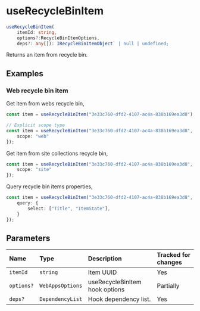 # useRecycleBinItem

```typescript
useRecycleBinItem(
    itemId: string,
    options?:RecycleBinItemOptions,
    deps?: any[]): IRecycleBinItemObject` | null | undefined;
```

Returns an item from recycle bin.

## Examples

### Web recycle bin item

Get item from webs recycle bin,
```typescript
const item = useRecycleBinItem("3e33c760-dfd2-4107-ac4a-838b169ea3d8");

// Explicit scope type
const item = useRecycleBinItem("3e33c760-dfd2-4107-ac4a-838b169ea3d8", {
    scope: "web"
});
```

Get item from site collections recycle bin,
```typescript
const item = useRecycleBinItem("3e33c760-dfd2-4107-ac4a-838b169ea3d8", {
    scope: "site"
});
```

Query recycle bin items properties,
```typescript
const item = useRecycleBinItem("3e33c760-dfd2-4107-ac4a-838b169ea3d8", {
    query: {
        select: ["Title", "ItemState"],
    }
});
```

## Parameters

| Name | Type | Description | Tracked for changes |
| :------ | :------ | :------ | :--------|
| `itemId` | `string` | Item UUID | Yes |
| `options?` | `WebAppsOptions` | useRecycleBinItem hook options | Partially |
| `deps?` | `DependencyList` | Hook dependency list. | Yes |

